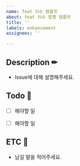 ```yaml
---
name: feat 이슈 템플릿
about: feat 이슈 발행 템플릿
title: ''
labels: enhancement
assignees: ''

---
```


## Description ✏
- Issue에 대해 설명해주세요.


## Todo 📝
- [ ] 해야할 일 
- [ ] 해야할 일


## ETC 📌
- 남길 말을 적어주세요.

